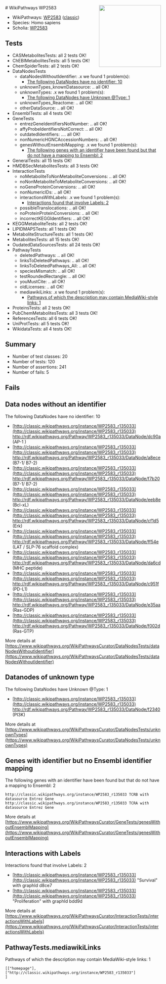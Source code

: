 <img style="float: right; width: 200px" src="https://upload.wikimedia.org/wikipedia/commons/thumb/8/83/Wplogo_with_text_500.png/640px-Wplogo_with_text_500.png" />
# WikiPathways WP2583

* WikiPathways: [WP2583](https://wikipathways.org/pathways/WP2583) ([classic](https://classic.wikipathways.org/instance/WP2583))
* Species: Homo sapiens
* Scholia: [WP2583](https://scholia.toolforge.org/wikipathways/WP2583)
## Tests
* CASMetabolitesTests: all 2 tests OK!
* ChEBIMetabolitesTests: all 5 tests OK!
* ChemSpiderTests: all 2 tests OK!
* DataNodesTests
    * dataNodesWithoutIdentifier: .x we found 1 problem(s):
        * [The following DataNodes have no identifier: 10](#8792c490)
    * unknownTypes_knownDatasource: .. all OK!
    * unknownTypes: .x we found 1 problem(s):
        * [The following DataNodes have Unknown @Type: 1](#839973df)
    * unknownTypes_Reactome: .. all OK!
    * otherDataSource: .. all OK!
* EnsemblTests: all 4 tests OK!
* GeneTests
    * entrezGeneIdentifiersNotNumber: .. all OK!
    * affyProbeIdentifiersNotCorrect: .. all OK!
    * outdatedIdentifiers: .... all OK!
    * nonNumericHGNCAccessionNumbers: .. all OK!
    * genesWithoutEnsemblMapping: .x we found 1 problem(s):
        * [The following genes with an identifier have been found but that do not have a mapping to Ensembl: 2](#40286d84)
* GeneralTests: all 15 tests OK!
* HMDBSecMetabolitesTests: all 3 tests OK!
* InteractionTests
    * noMetaboliteToNonMetaboliteConversions: .. all OK!
    * noNonMetaboliteToMetaboliteConversions: .. all OK!
    * noGeneProteinConversions: .. all OK!
    * nonNumericIDs: .. all OK!
    * interactionsWithLabels: .x we found 1 problem(s):
        * [Interactions found that involve Labels: 2](#630d2679)
    * possibleTranslocations: .. all OK!
    * noProteinProteinConversions: .. all OK!
    * incorrectKEGGIdentifiers: .. all OK!
* KEGGMetaboliteTests: all 2 tests OK!
* LIPIDMAPSTests: all 1 tests OK!
* MetaboliteStructureTests: all 1 tests OK!
* MetabolitesTests: all 15 tests OK!
* OudatedDataSourcesTests: all 24 tests OK!
* PathwayTests
    * deletedPathways: .. all OK!
    * linksToDeletedPathways: .. all OK!
    * linksToDeletedPathways_All: .. all OK!
    * speciesMismatch: .. all OK!
    * testRoundedRectangle: .. all OK!
    * youMustCite: .. all OK!
    * oldLicenses: .. all OK!
    * mediawikiLinks: .x we found 1 problem(s):
        * [Pathways of which the description may contain MediaWiki-style links: 1](#da69cf45)
* ProteinsTests: all 2 tests OK!
* PubChemMetabolitesTests: all 3 tests OK!
* ReferencesTests: all 6 tests OK!
* UniProtTests: all 5 tests OK!
* WikidataTests: all 4 tests OK!


## Summary

* Number of test classes: 20
* Number of tests: 120
* Number of assertions: 241
* Number of fails: 5

## Fails

<a name="8792c490" />

## Data nodes without an identifier

The following DataNodes have no identifier: 10

* [http://classic.wikipathways.org/instance/WP2583_r135033](http://classic.wikipathways.org/instance/WP2583_r135033) http://rdf.wikipathways.org/Pathway/WP2583_r135033/DataNode/dc90a (AP-1 )
* [http://classic.wikipathways.org/instance/WP2583_r135033](http://classic.wikipathways.org/instance/WP2583_r135033) http://rdf.wikipathways.org/Pathway/WP2583_r135033/DataNode/a8ece (B7-1/ B7-2)
* [http://classic.wikipathways.org/instance/WP2583_r135033](http://classic.wikipathways.org/instance/WP2583_r135033) http://rdf.wikipathways.org/Pathway/WP2583_r135033/DataNode/f7b20 (B7-1/ B7-2)
* [http://classic.wikipathways.org/instance/WP2583_r135033](http://classic.wikipathways.org/instance/WP2583_r135033) http://rdf.wikipathways.org/Pathway/WP2583_r135033/DataNode/eeb8e (Bcl-xL)
* [http://classic.wikipathways.org/instance/WP2583_r135033](http://classic.wikipathways.org/instance/WP2583_r135033) http://rdf.wikipathways.org/Pathway/WP2583_r135033/DataNode/cf1d5 (Erk)
* [http://classic.wikipathways.org/instance/WP2583_r135033](http://classic.wikipathways.org/instance/WP2583_r135033) http://rdf.wikipathways.org/Pathway/WP2583_r135033/DataNode/ff54e (LAT / SLP-76 scaffold complex)
* [http://classic.wikipathways.org/instance/WP2583_r135033](http://classic.wikipathways.org/instance/WP2583_r135033) http://rdf.wikipathways.org/Pathway/WP2583_r135033/DataNode/da6cd (MHC
peptide)
* [http://classic.wikipathways.org/instance/WP2583_r135033](http://classic.wikipathways.org/instance/WP2583_r135033) http://rdf.wikipathways.org/Pathway/WP2583_r135033/DataNode/c951f (PD-L1)
* [http://classic.wikipathways.org/instance/WP2583_r135033](http://classic.wikipathways.org/instance/WP2583_r135033) http://rdf.wikipathways.org/Pathway/WP2583_r135033/DataNode/e35aa (Ras-GDP)
* [http://classic.wikipathways.org/instance/WP2583_r135033](http://classic.wikipathways.org/instance/WP2583_r135033) http://rdf.wikipathways.org/Pathway/WP2583_r135033/DataNode/f002d (Ras-GTP)


More details at [https://www.wikipathways.org/WikiPathwaysCurator/DataNodesTests/dataNodesWithoutIdentifier](https://www.wikipathways.org/WikiPathwaysCurator/DataNodesTests/dataNodesWithoutIdentifier)

<a name="839973df" />

## Datanodes of unknown type

The following DataNodes have Unknown @Type: 1

* [http://classic.wikipathways.org/instance/WP2583_r135033](http://classic.wikipathways.org/instance/WP2583_r135033) http://rdf.wikipathways.org/Pathway/WP2583_r135033/DataNode/f2340 (PI3K)


More details at [https://www.wikipathways.org/WikiPathwaysCurator/DataNodesTests/unknownTypes](https://www.wikipathways.org/WikiPathwaysCurator/DataNodesTests/unknownTypes)

<a name="40286d84" />

## Genes with identifier but no Ensembl identifier mapping

The following genes with an identifier have been found but that do not have a mapping to Ensembl: 2
```
http://classic.wikipathways.org/instance/WP2583_r135033 TCRB with datasource Entrez Gene
http://classic.wikipathways.org/instance/WP2583_r135033 TCRA with datasource Entrez Gene
```

More details at [https://www.wikipathways.org/WikiPathwaysCurator/GeneTests/genesWithoutEnsemblMapping](https://www.wikipathways.org/WikiPathwaysCurator/GeneTests/genesWithoutEnsemblMapping)

<a name="630d2679" />

## Interactions with Labels

Interactions found that involve Labels: 2

* [http://classic.wikipathways.org/instance/WP2583_r135033](http://classic.wikipathways.org/instance/WP2583_r135033) "Survival" with graphId d8ce7
* [http://classic.wikipathways.org/instance/WP2583_r135033](http://classic.wikipathways.org/instance/WP2583_r135033) "Proliferation" with graphId bdd9d


More details at [https://www.wikipathways.org/WikiPathwaysCurator/InteractionTests/interactionsWithLabels](https://www.wikipathways.org/WikiPathwaysCurator/InteractionTests/interactionsWithLabels)

<a name="da69cf45" />

## PathwayTests.mediawikiLinks

Pathways of which the description may contain MediaWiki-style links: 1
```
[["homepage"],
["http://classic.wikipathways.org/instance/WP2583_r135033"]
]
```

